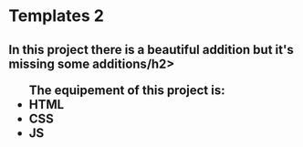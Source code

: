 # Templates 2
<h2>In this project there is a beautiful addition but it's missing some additions/h2>
<ul>The equipement of this project is:
<li>HTML</li>
<li>CSS</li>
<li>JS</li>
</ul>
